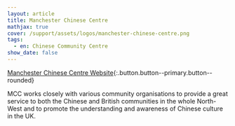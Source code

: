 ```yaml
---
layout: article
title: Manchester Chinese Centre
mathjax: true
cover: /support/assets/logos/manchester-chinese-centre.png
tags:
  - en: Chinese Community Centre
show_date: false
---
```


[Manchester Chinese Centre Website](https://manchesterchinesecentre.org.uk/){:.button.button--primary.button--rounded}

MCC works closely with various community organisations to provide a great service to both the Chinese and British communities in the whole North-West and to promote the understanding and awareness of Chinese culture in the UK.

